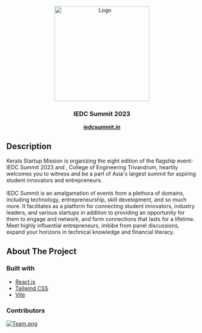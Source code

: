 <p align='center'>
  <a href="https://github.com/kerala-startup-mission/iedc-summit-2023">
   <img src="https://2023.iedcsummit.in/images/summitlogo.png" alt="Logo" height='250' width='250'>
  </a>

<h3 align="center">IEDC Summit 2023</h3>
</p>
<p align="center">
<a href="https://iedcsummit.in" align="center"><strong>iedcsummit.in</strong></a>
</p>

## Description
<p>
Kerala Startup Mission is organizing the eight edition of the flagship event- IEDC Summit 2023 and , College of Engineering Trivandrum, heartily welcomes you to witness and be a part of Asia's largest summit for aspiring student innovators and entrepreneurs. 
  <br /><br />
IEDC Summit is an amalgamation of events from a plethora of domains, including technology, entrepreneurship, skill development, and so much more. It facilitates as a platform for connecting student innovators, industry leaders, and various startups in addition to providing an opportunity for them to engage and network, and form connections that lasts for a lifetime. Meet highly influential entrepreneurs, imbibe from panel discussions, expand your horizons in technical knowledge and financial literacy.
</p>

## About The Project

### Built with
- [React.js](https://reactjs.org/)
- [Tailwind CSS](https://tailwindcss.com/)
- [Vite](https://vitejs.dev/)

### Contributors
<a href="https://github.com/kerala-startup-mission/iedc-summit-2023/graphs/contributors">
  <img  src="https://imageupload.io/ib/hELsf7Rezyx7lXq_1696429311.png" alt="Team.png"/>
</a>
